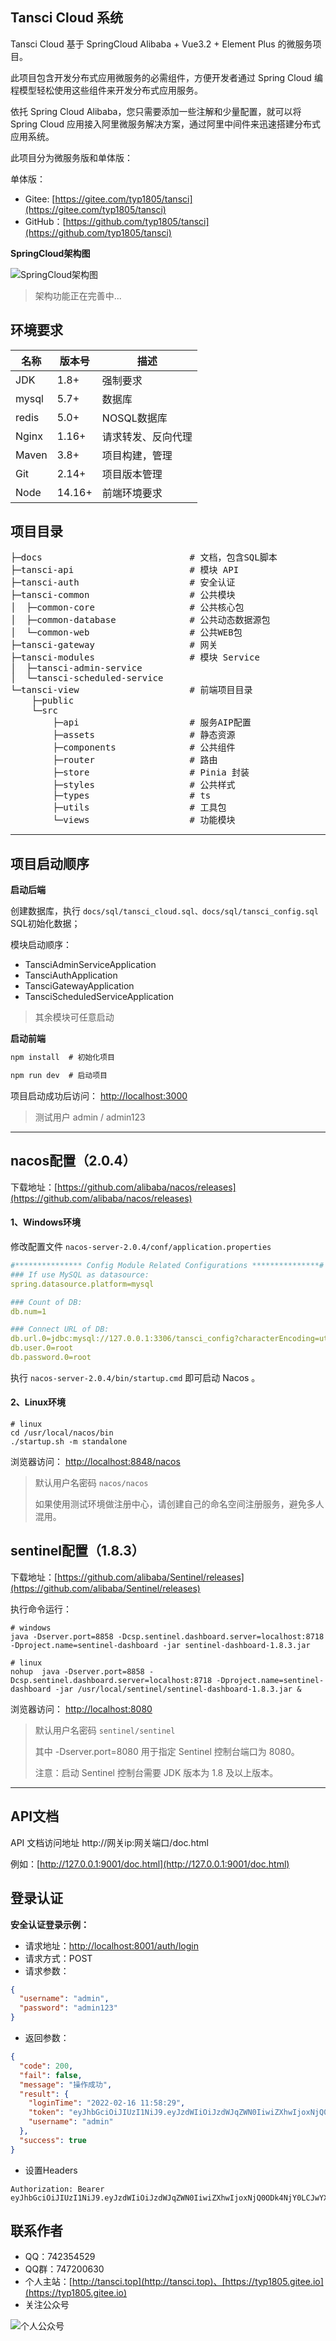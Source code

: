 ## Tansci Cloud 系统

Tansci Cloud 基于 SpringCloud Alibaba + Vue3.2 + Element Plus 的微服务项目。

此项目包含开发分布式应用微服务的必需组件，方便开发者通过 Spring Cloud 编程模型轻松使用这些组件来开发分布式应用服务。 

依托 Spring Cloud Alibaba，您只需要添加一些注解和少量配置，就可以将 Spring Cloud 应用接入阿里微服务解决方案，通过阿里中间件来迅速搭建分布式应用系统。

此项目分为微服务版和单体版：

单体版：
- Gitee: [https://gitee.com/typ1805/tansci](https://gitee.com/typ1805/tansci)
- GitHub：[https://github.com/typ1805/tansci](https://github.com/typ1805/tansci)

**SpringCloud架构图**

![SpringCloud架构图](image/SpringCloudAlibaba.png)

> 架构功能正在完善中...

## 环境要求

| 名称 | 版本号 | 描述 |
| ---- | ---- | ---- |
| JDK | 1.8+ | 强制要求 |
| mysql | 5.7+ | 数据库 |
| redis | 5.0+ | NOSQL数据库 |
| Nginx | 1.16+ | 请求转发、反向代理 |
| Maven | 3.8+ | 项目构建，管理 |
| Git | 2.14+ | 项目版本管理 |
| Node | 14.16+ | 前端环境要求 |

## 项目目录

<pre>
├─docs                            # 文档，包含SQL脚本
├─tansci-api                      # 模块 API
├─tansci-auth                     # 安全认证
├─tansci-common                   # 公共模块
│  ├─common-core                  # 公共核心包
│  ├─common-database              # 公共动态数据源包
│  └─common-web                   # 公共WEB包
├─tansci-gateway                  # 网关
├─tansci-modules                  # 模块 Service
│  ├─tansci-admin-service
│  └─tansci-scheduled-service
└─tansci-view                     # 前端项目目录
    ├─public
    └─src
        ├─api                     # 服务AIP配置
        ├─assets                  # 静态资源
        ├─components              # 公共组件
        ├─router                  # 路由
        ├─store                   # Pinia 封装
        ├─styles                  # 公共样式
        ├─types                   # ts
        ├─utils                   # 工具包
        └─views                   # 功能模块
</pre>

----

## 项目启动顺序

**启动后端**

创建数据库，执行 ``docs/sql/tansci_cloud.sql、docs/sql/tansci_config.sql`` SQL初始化数据；

模块启动顺序：

- TansciAdminServiceApplication
- TansciAuthApplication
- TansciGatewayApplication
- TansciScheduledServiceApplication

> 其余模块可任意启动

**启动前端**
```txt
npm install  # 初始化项目

npm run dev  # 启动项目
```

项目启动成功后访问： [http://localhost:3000](http://localhost:3000)

> 测试用户 admin / admin123

----


## nacos配置（2.0.4）

下载地址：[https://github.com/alibaba/nacos/releases](https://github.com/alibaba/nacos/releases)

#### 1、Windows环境

修改配置文件 `nacos-server-2.0.4/conf/application.properties`

```yml
#*************** Config Module Related Configurations ***************#
### If use MySQL as datasource:
spring.datasource.platform=mysql

### Count of DB:
db.num=1

### Connect URL of DB:
db.url.0=jdbc:mysql://127.0.0.1:3306/tansci_config?characterEncoding=utf8&connectTimeout=1000&socketTimeout=3000&autoReconnect=true&useUnicode=true&useSSL=false&serverTimezone=UTC
db.user.0=root
db.password.0=root
```

执行 `nacos-server-2.0.4/bin/startup.cmd` 即可启动 Nacos 。

#### 2、Linux环境

```shell
# linux
cd /usr/local/nacos/bin
./startup.sh -m standalone
```

浏览器访问： [http://localhost:8848/nacos](http://localhost:8848/nacos)

> 默认用户名密码 `nacos/nacos`
> 
> 如果使用测试环境做注册中心，请创建自己的命名空间注册服务，避免多人混用。

## sentinel配置（1.8.3）

下载地址：[https://github.com/alibaba/Sentinel/releases](https://github.com/alibaba/Sentinel/releases)

执行命令运行：

```shell
# windows
java -Dserver.port=8858 -Dcsp.sentinel.dashboard.server=localhost:8718 -Dproject.name=sentinel-dashboard -jar sentinel-dashboard-1.8.3.jar

# linux
nohup  java -Dserver.port=8858 -Dcsp.sentinel.dashboard.server=localhost:8718 -Dproject.name=sentinel-dashboard -jar /usr/local/sentinel/sentinel-dashboard-1.8.3.jar &

```

浏览器访问： [http://localhost:8080](http://localhost:8080)

> 默认用户名密码 `sentinel/sentinel`
>
> 其中 -Dserver.port=8080 用于指定 Sentinel 控制台端口为 8080。
>
> 注意：启动 Sentinel 控制台需要 JDK 版本为 1.8 及以上版本。

----

## API文档

API 文档访问地址 http://网关ip:网关端口/doc.html

例如：[http://127.0.0.1:9001/doc.html](http://127.0.0.1:9001/doc.html)

## 登录认证

**安全认证登录示例：**

- 请求地址：[http://localhost:8001/auth/login](http://localhost:8001/auth/login)
- 请求方式：POST
- 请求参数：
```json
{
  "username": "admin",
  "password": "admin123"
}
```
- 返回参数：
```json
{
  "code": 200,
  "fail": false,
  "message": "操作成功",
  "result": {
    "loginTime": "2022-02-16 11:58:29",
    "token": "eyJhbGciOiJIUzI1NiJ9.eyJzdWIiOiJzdWJqZWN0IiwiZXhwIjoxNjQ0OTkxMTA4LCJwYXlsb2FkIjoie1wiYWNjb3VudE5vbkV4cGlyZWRcIjp0cnVlLFwiYWNjb3VudE5vbkxvY2tlZFwiOnRydWUsXCJhdXRob3JpdGllc1wiOlt7XCJhdXRob3JpdHlcIjpcIlJPTEVfTUVSQ0hBTlRTXCJ9XSxcImNyZWRlbnRpYWxzTm9uRXhwaXJlZFwiOnRydWUsXCJlbmFibGVkXCI6dHJ1ZSxcImlkXCI6XCJiYzNhYzI2ZTY5NzMxYjYxN2ViODAyNzQ0NTNmNmRiYVwiLFwicGFzc3dvcmRcIjpcIiQyYSQxMCR0bFdXZmpUT2JxTHNDNk9OcmhOTFwvLkdJcEFvRnUyMDVUWFBLNnhVUEhIcjFrQVwvcGFLNGxxXCIsXCJ1c2VybmFtZVwiOlwiYWRtaW5cIn0ifQ.8fXiQqlP9SLJK-_sPxws98VrUbDs5kvFysPmn3-Aqu8",
    "username": "admin"
  },
  "success": true
}
```
- 设置Headers
```text
Authorization: Bearer eyJhbGciOiJIUzI1NiJ9.eyJzdWIiOiJzdWJqZWN0IiwiZXhwIjoxNjQ0ODk4NjY0LCJwYXlsb2FkIjoie1wiYWNjb3VudE5vbkV4cGlyZWRcIjp0cnVlLFwiYWNjb3VudE5vbkxvY2tlZFwiOnRydWUsXCJhdXRob3JpdGllc1wiOlt7XCJhdXRob3JpdHlcIjpcIlJPTEVfTUVSQ0hBTlRTXCJ9XSxcImNyZWRlbnRpYWxzTm9uRXhwaXJlZFwiOnRydWUsXCJlbmFibGVkXCI6dHJ1ZSxcImlkXCI6XCJiYzNhYzI2ZTY5NzMxYjYxN2ViODAyNzQ0NTNmNmRiYVwiLFwicGFzc3dvcmRcIjpcIiQyYSQxMCR0bFdXZmpUT2JxTHNDNk9OcmhOTFwvLkdJcEFvRnUyMDVUWFBLNnhVUEhIcjFrQVwvcGFLNGxxXCIsXCJ1c2VybmFtZVwiOlwiYWRtaW5cIn0ifQ.54GyxZs77ADpE_KYzdy8EAPOLYWL4AqcJDQId_SYCok
```

## 联系作者

- QQ：742354529
- QQ群：747200630
- 个人主站：[http://tansci.top](http://tansci.top)、[https://typ1805.gitee.io](https://typ1805.gitee.io)
- 关注公众号

![个人公众号](image/gzh.jpg)